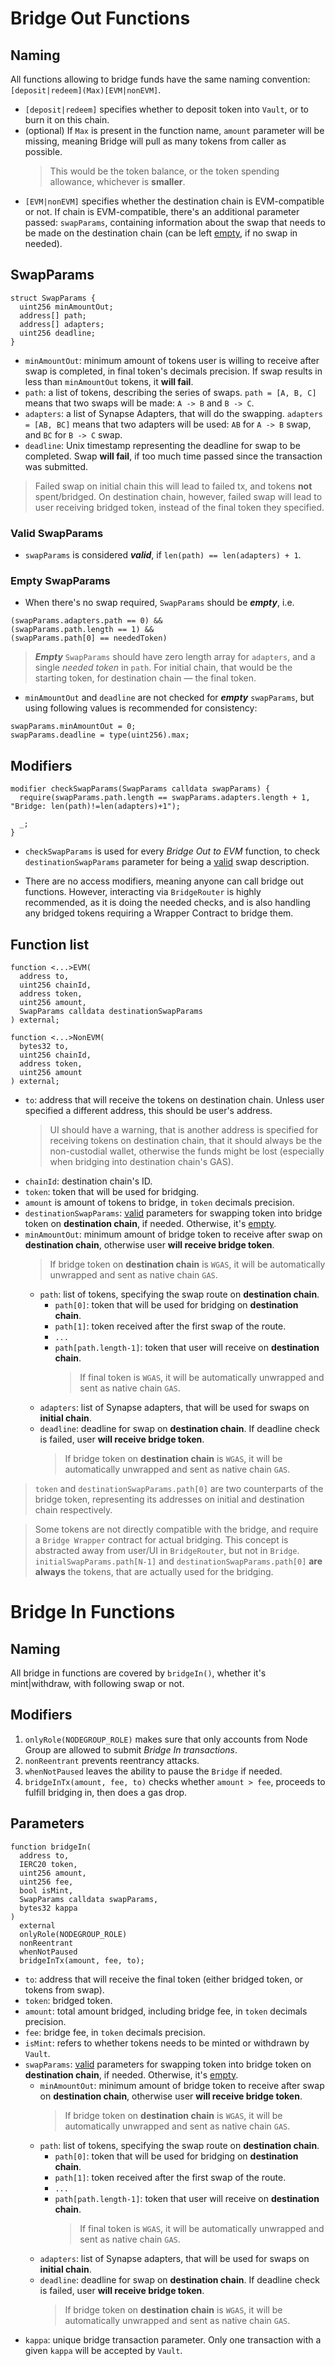 # Bridge Out Functions

## Naming

All functions allowing to bridge funds have the same naming convention: `[deposit|redeem](Max)[EVM|nonEVM]`.

- `[deposit|redeem]` specifies whether to deposit token into `Vault`, or to burn it on this chain.
- (optional) If `Max` is present in the function name, `amount` parameter will be missing, meaning Bridge will pull as many tokens from caller as possible.
  > This would be the token balance, or the token spending allowance, whichever is **smaller**.
- `[EVM|nonEVM]` specifies whether the destination chain is EVM-compatible or not. If chain is EVM-compatible, there's an additional parameter passed: `swapParams`,
  containing information about the swap that needs to be made on the destination chain (can be left [empty](#empty-swapparams), if no swap in needed).

## SwapParams

```solidity
struct SwapParams {
  uint256 minAmountOut;
  address[] path;
  address[] adapters;
  uint256 deadline;
}

```

- `minAmountOut`: minimum amount of tokens user is willing to receive after swap is completed, in final token's decimals precision. If swap results in less than `minAmountOut` tokens, it **will fail**.
- `path`: a list of tokens, describing the series of swaps. `path = [A, B, C]` means that two swaps will be made: `A -> B` and `B -> C`.
- `adapters`: a list of Synapse Adapters, that will do the swapping. `adapters = [AB, BC]` means that two adapters will be used: `AB` for `A -> B` swap, and `BC` for `B -> C` swap.
- `deadline`: Unix timestamp representing the deadline for swap to be completed. Swap **will fail**, if too much time passed since the transaction was submitted.

> Failed swap on initial chain this will lead to failed tx, and tokens **not** spent/bridged. On destination chain, however, failed swap will lead to user receiving bridged token, instead of the final token they specified.

### Valid SwapParams

- `swapParams` is considered **_valid_**, if `len(path) == len(adapters) + 1`.

### Empty SwapParams

- When there's no swap required, `SwapParams` should be **_empty_**, i.e.

```solidity
(swapParams.adapters.path == 0) &&
(swapParams.path.length == 1) &&
(swapParams.path[0] == neededToken)
```

> **_Empty_** `SwapParams` should have zero length array for `adapters`, and a single _needed token_ in `path`. For initial chain, that would be the starting token, for destination chain — the final token.

- `minAmountOut` and `deadline` are not checked for **_empty_** `swapParams`, but using following values is recommended for consistency:

```solidity
swapParams.minAmountOut = 0;
swapParams.deadline = type(uint256).max;
```

## Modifiers

```solidity
modifier checkSwapParams(SwapParams calldata swapParams) {
  require(swapParams.path.length == swapParams.adapters.length + 1, "Bridge: len(path)!=len(adapters)+1");

  _;
}
```

- `checkSwapParams` is used for every _Bridge Out to EVM_ function, to check `destinationSwapParams` parameter for being a [valid](#valid-swapparams) swap description.

- There are no access modifiers, meaning anyone can call bridge out functions. However, interacting via `BridgeRouter` is highly recommended, as it is doing the needed checks, and is also handling any bridged tokens requiring a Wrapper Contract to bridge them.

## Function list

```solidity
function <...>EVM(
  address to,
  uint256 chainId,
  address token,
  uint256 amount,
  SwapParams calldata destinationSwapParams
) external;

function <...>NonEVM(
  bytes32 to,
  uint256 chainId,
  address token,
  uint256 amount
) external;

```

- `to`: address that will receive the tokens on destination chain. Unless user specified a different address, this should be user's address.
  > UI should have a warning, that is another address is specified for receiving tokens on destination chain, that it should always be the non-custodial wallet, otherwise the funds might be lost (especially when bridging into destination chain's GAS).
- `chainId`: destination chain's ID.
- `token`: token that will be used for bridging.
- `amount` is amount of tokens to bridge, in `token` decimals precision.
- `destinationSwapParams`: [valid](#valid-swapparams) parameters for swapping token into bridge token on **destination chain**, if needed. Otherwise, it's [empty](#empty-swapparams).
- `minAmountOut`: minimum amount of bridge token to receive after swap on **destination chain**, otherwise user **will receive bridge token**.
  > If bridge token on **destination chain** is `WGAS`, it will be automatically unwrapped and sent as native chain `GAS`.
  - `path`: list of tokens, specifying the swap route on **destination chain**.
    - `path[0]`: token that will be used for bridging on **destination chain**.
    - `path[1]`: token received after the first swap of the route.
    - `...`
    - `path[path.length-1]`: token that user will receive on **destination chain**.
      > If final token is `WGAS`, it will be automatically unwrapped and sent as native chain `GAS`.
  - `adapters`: list of Synapse adapters, that will be used for swaps on **initial chain**.
  - `deadline`: deadline for swap on **destination chain**. If deadline check is failed, user **will receive bridge token**.
    > If bridge token on **destination chain** is `WGAS`, it will be automatically unwrapped and sent as native chain `GAS`.

> `token` and `destinationSwapParams.path[0]` are two counterparts of the bridge token, representing its addresses on initial and destination chain respectively.

> Some tokens are not directly compatible with the bridge, and require a `Bridge Wrapper` contract for actual bridging. This concept is abstracted away from user/UI in `BridgeRouter`, but not in `Bridge`. `initialSwapParams.path[N-1]` and `destinationSwapParams.path[0]` **are always** the tokens, that are actually used for the bridging.

# Bridge In Functions

## Naming

All bridge in functions are covered by `bridgeIn()`, whether it's mint|withdraw, with following swap or not.

## Modifiers

1. `onlyRole(NODEGROUP_ROLE)` makes sure that only accounts from Node Group are allowed to submit _Bridge In transactions_.
2. `nonReentrant` prevents reentrancy attacks.
3. `whenNotPaused` leaves the ability to pause the `Bridge` if needed.
4. `bridgeInTx(amount, fee, to)` checks whether `amount > fee`, proceeds to fulfill bridging in, then does a gas drop.

## Parameters

```solidity
function bridgeIn(
  address to,
  IERC20 token,
  uint256 amount,
  uint256 fee,
  bool isMint,
  SwapParams calldata swapParams,
  bytes32 kappa
)
  external
  onlyRole(NODEGROUP_ROLE)
  nonReentrant
  whenNotPaused
  bridgeInTx(amount, fee, to);

```

- `to`: address that will receive the final token (either bridged token, or tokens from swap).
- `token`: bridged token.
- `amount`: total amount bridged, including bridge fee, in `token` decimals precision.
- `fee`: bridge fee, in `token` decimals precision.
- `isMint`: refers to whether tokens needs to be minted or withdrawn by `Vault`.
- `swapParams`: [valid](#valid-swapparams) parameters for swapping token into bridge token on **destination chain**, if needed. Otherwise, it's [empty](#empty-swapparams).
  - `minAmountOut`: minimum amount of bridge token to receive after swap on **destination chain**, otherwise user **will receive bridge token**.
    > If bridge token on **destination chain** is `WGAS`, it will be automatically unwrapped and sent as native chain `GAS`.
  - `path`: list of tokens, specifying the swap route on **destination chain**.
    - `path[0]`: token that will be used for bridging on **destination chain**.
    - `path[1]`: token received after the first swap of the route.
    - `...`
    - `path[path.length-1]`: token that user will receive on **destination chain**.
      > If final token is `WGAS`, it will be automatically unwrapped and sent as native chain `GAS`.
  - `adapters`: list of Synapse adapters, that will be used for swaps on **initial chain**.
  - `deadline`: deadline for swap on **destination chain**. If deadline check is failed, user **will receive bridge token**.
    > If bridge token on **destination chain** is `WGAS`, it will be automatically unwrapped and sent as native chain `GAS`.
- `kappa`: unique bridge transaction parameter. Only one transaction with a given `kappa` will be accepted by `Vault`.
